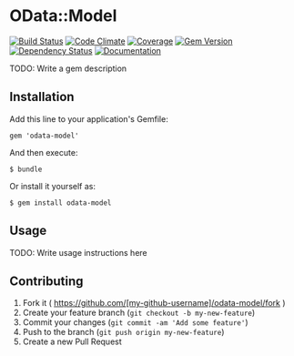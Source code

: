 # OData::Model

[![Build Status](https://travis-ci.org/ruby-odata/odata-model.svg?branch=master)](https://travis-ci.org/ruby-odata/odata-model)
[![Code Climate](https://codeclimate.com/github/ruby-odata/odata-model.png)](https://codeclimate.com/github/ruby-odata/odata-model)
[![Coverage](https://codeclimate.com/github/ruby-odata/odata-model/coverage.png)](https://codeclimate.com/github/ruby-odata/odata-model)
[![Gem Version](https://badge.fury.io/rb/odata-model.svg)](http://badge.fury.io/rb/odata-model)
[![Dependency Status](https://gemnasium.com/ruby-odata/odata-model.svg)](https://gemnasium.com/ruby-odata/odata-model)
[![Documentation](http://inch-ci.org/github/ruby-odata/odata-model.png?branch=master)](http://rubydoc.info/github/ruby-odata/odata-model/master/frames)

TODO: Write a gem description

## Installation

Add this line to your application's Gemfile:

    gem 'odata-model'

And then execute:

    $ bundle

Or install it yourself as:

    $ gem install odata-model

## Usage

TODO: Write usage instructions here

## Contributing

1. Fork it ( https://github.com/[my-github-username]/odata-model/fork )
2. Create your feature branch (`git checkout -b my-new-feature`)
3. Commit your changes (`git commit -am 'Add some feature'`)
4. Push to the branch (`git push origin my-new-feature`)
5. Create a new Pull Request
